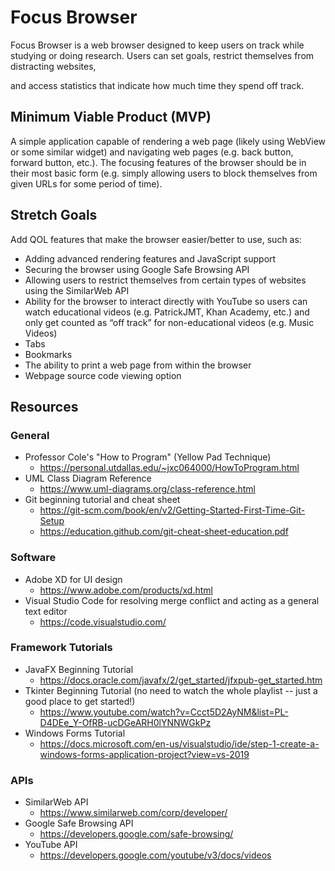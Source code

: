 # Focus Browser
Focus Browser is a web browser designed to keep users on track while studying or doing research. Users can set goals, restrict themselves from distracting websites, 



and access statistics that indicate how much time they spend off track.

## Minimum Viable Product (MVP)
A simple application capable of rendering a web page (likely using WebView or some similar widget) and navigating web pages (e.g. back button, forward button, etc.). The focusing features of the browser should be in their most basic form (e.g. simply allowing users to block themselves from given URLs for some period of time).

## Stretch Goals
Add QOL features that make the browser easier/better to use, such as:
* Adding advanced rendering features and JavaScript support
* Securing the browser using Google Safe Browsing API
* Allowing users to restrict themselves from certain types of websites using the SimilarWeb API
* Ability for the browser to interact directly with YouTube so users can watch educational videos (e.g. PatrickJMT, Khan Academy, etc.) and only get counted as “off track” for non-educational videos (e.g. Music Videos)
* Tabs
* Bookmarks
* The ability to print a web page from within the browser
* Webpage source code viewing option

## Resources
### General
* Professor Cole's "How to Program" (Yellow Pad Technique)
    * https://personal.utdallas.edu/~jxc064000/HowToProgram.html
* UML Class Diagram Reference
    * https://www.uml-diagrams.org/class-reference.html
* Git beginning tutorial and cheat sheet
    * https://git-scm.com/book/en/v2/Getting-Started-First-Time-Git-Setup
    * https://education.github.com/git-cheat-sheet-education.pdf
    
### Software
* Adobe XD for UI design
    * https://www.adobe.com/products/xd.html
* Visual Studio Code for resolving merge conflict and acting as a general text editor
    * https://code.visualstudio.com/
    
### Framework Tutorials
* JavaFX Beginning Tutorial
    * https://docs.oracle.com/javafx/2/get_started/jfxpub-get_started.htm
* Tkinter Beginning Tutorial (no need to watch the whole playlist -- just a good place to get started!)
    * https://www.youtube.com/watch?v=Ccct5D2AyNM&list=PL-D4DEe_Y-OfRB-ucDGeARH0lYNNWGkPz
* Windows Forms Tutorial
    * https://docs.microsoft.com/en-us/visualstudio/ide/step-1-create-a-windows-forms-application-project?view=vs-2019
    



    
### APIs
* SimilarWeb API
    * https://www.similarweb.com/corp/developer/
* Google Safe Browsing API
    * https://developers.google.com/safe-browsing/
* YouTube API
    * https://developers.google.com/youtube/v3/docs/videos
